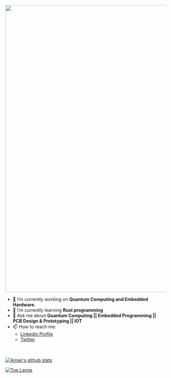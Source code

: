 <p align="center">
  <img src="https://github.com/aman983/aman983/blob/main/Assets/source.gif" width = 900>
</p>



- 🔭 I’m currently working on **Quantum Computing and Embedded Hardware.**
- 🌱 I’m currently learning **Rust programming**
- 💬 Ask me about **Quantum Computing || Embedded Programming || PCB Design & Prototyping || IOT**
- 📫 How to reach me:  
  - [Linkedin Profile](www.linkedin.com/in/Aman-Shaikh-QC)
  - [Twitter](https://twitter.com/Aman81894910)                   

<br></br>
[![Aman's github stats](https://github-readme-stats.vercel.app/api?username=aman983&count_private=true&show_icons=true&theme=radical&hide_rank=false)](https://github.com/anuraghazra/github-readme-stats)

[![Top Langs](https://github-readme-stats.vercel.app/api/top-langs/?username=aman983)](https://github.com/anuraghazra/github-readme-stats)
